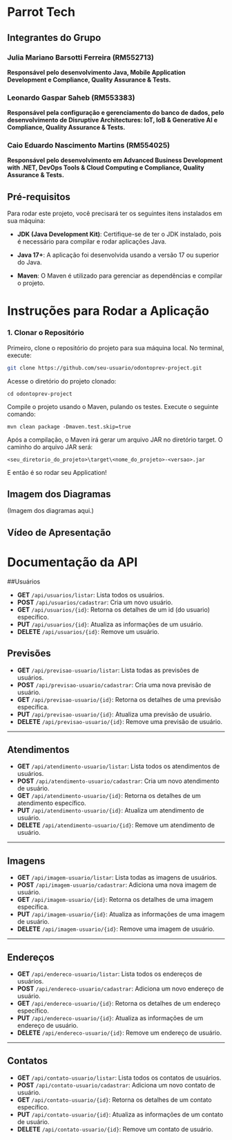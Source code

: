# Parrot Tech

## Integrantes do Grupo

### Julia Mariano Barsotti Ferreira (RM552713)  
**Responsável pelo desenvolvimento Java, Mobile Application Development e Compliance, Quality Assurance & Tests.**

### Leonardo Gaspar Saheb (RM553383)  
**Responsável pela configuração e gerenciamento do banco de dados, pelo desenvolvimento de Disruptive Architectures: IoT, IoB & Generative AI e Compliance, Quality Assurance & Tests.**

### Caio Eduardo Nascimento Martins (RM554025)
**Responsável pelo desenvolvimento em Advanced Business Development with .NET, DevOps Tools & Cloud Computing e Compliance, Quality Assurance & Tests.**

  ##

## Pré-requisitos
Para rodar este projeto, você precisará ter os seguintes itens instalados em sua máquina:

- **JDK (Java Development Kit)**: Certifique-se de ter o JDK instalado, pois é necessário para compilar e rodar aplicações Java.
- **Java 17+**: A aplicação foi desenvolvida usando a versão 17 ou superior do Java.
- **Maven**: O Maven é utilizado para gerenciar as dependências e compilar o projeto.

  ##
  
# Instruções para Rodar a Aplicação

### 1. Clonar o Repositório
Primeiro, clone o repositório do projeto para sua máquina local. No terminal, execute:

```bash
git clone https://github.com/seu-usuario/odontoprev-project.git
```

Acesse o diretório do projeto clonado:
```
cd odontoprev-project
```
Compile o projeto usando o Maven, pulando os testes. Execute o seguinte comando:
```
mvn clean package -Dmaven.test.skip=true
```
Após a compilação, o Maven irá gerar um arquivo JAR no diretório target. O caminho do arquivo JAR será:
```
<seu_diretorio_do_projeto>\target\<nome_do_projeto>-<versao>.jar
```
E então é so rodar seu Application!

  ##
  
## Imagem dos Diagramas

(Imagem dos diagramas aqui.)

## Vídeo de Apresentação

  ##

# Documentação da API

##Usuários
- **GET** `/api/usuarios/listar`: Lista todos os usuários.
- **POST** `/api/usuarios/cadastrar`: Cria um novo usuário.
- **GET** `/api/usuarios/{id}`: Retorna os detalhes de um id (do usuario) específico.
- **PUT** `/api/usuarios/{id}`: Atualiza as informações de um usuário.
- **DELETE** `/api/usuarios/{id}`: Remove um usuário.

## Previsões
- **GET** `/api/previsao-usuario/listar`: Lista todas as previsões de usuários.
- **POST** `/api/previsao-usuario/cadastrar`: Cria uma nova previsão de usuário.
- **GET** `/api/previsao-usuario/{id}`: Retorna os detalhes de uma previsão específica.
- **PUT** `/api/previsao-usuario/{id}`: Atualiza uma previsão de usuário.
- **DELETE** `/api/previsao-usuario/{id}`: Remove uma previsão de usuário.

---

## Atendimentos
- **GET** `/api/atendimento-usuario/listar`: Lista todos os atendimentos de usuários.
- **POST** `/api/atendimento-usuario/cadastrar`: Cria um novo atendimento de usuário.
- **GET** `/api/atendimento-usuario/{id}`: Retorna os detalhes de um atendimento específico.
- **PUT** `/api/atendimento-usuario/{id}`: Atualiza um atendimento de usuário.
- **DELETE** `/api/atendimento-usuario/{id}`: Remove um atendimento de usuário.

---

## Imagens
- **GET** `/api/imagem-usuario/listar`: Lista todas as imagens de usuários.
- **POST** `/api/imagem-usuario/cadastrar`: Adiciona uma nova imagem de usuário.
- **GET** `/api/imagem-usuario/{id}`: Retorna os detalhes de uma imagem específica.
- **PUT** `/api/imagem-usuario/{id}`: Atualiza as informações de uma imagem de usuário.
- **DELETE** `/api/imagem-usuario/{id}`: Remove uma imagem de usuário.

---

## Endereços
- **GET** `/api/endereco-usuario/listar`: Lista todos os endereços de usuários.
- **POST** `/api/endereco-usuario/cadastrar`: Adiciona um novo endereço de usuário.
- **GET** `/api/endereco-usuario/{id}`: Retorna os detalhes de um endereço específico.
- **PUT** `/api/endereco-usuario/{id}`: Atualiza as informações de um endereço de usuário.
- **DELETE** `/api/endereco-usuario/{id}`: Remove um endereço de usuário.

---

## Contatos
- **GET** `/api/contato-usuario/listar`: Lista todos os contatos de usuários.
- **POST** `/api/contato-usuario/cadastrar`: Adiciona um novo contato de usuário.
- **GET** `/api/contato-usuario/{id}`: Retorna os detalhes de um contato específico.
- **PUT** `/api/contato-usuario/{id}`: Atualiza as informações de um contato de usuário.
- **DELETE** `/api/contato-usuario/{id}`: Remove um contato de usuário.


